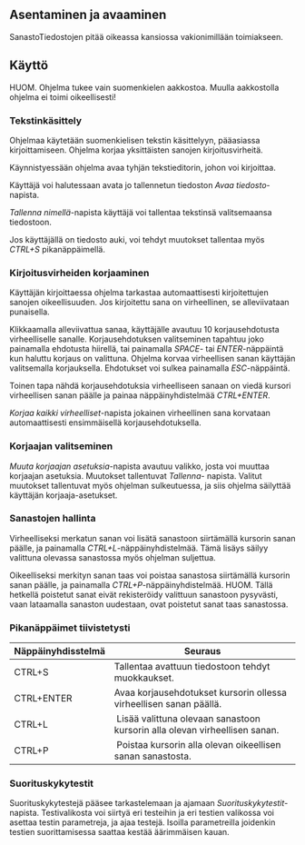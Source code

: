 ## Asentaminen ja avaaminen
SanastoTiedostojen pitää oikeassa kansiossa vakionimillään toimiakseen.

## Käyttö
HUOM. Ohjelma tukee vain suomenkielen aakkostoa. Muulla aakkostolla ohjelma ei toimi oikeellisesti!

### Tekstinkäsittely
Ohjelmaa käytetään suomenkielisen tekstin käsittelyyn, pääasiassa kirjoittamiseen. Ohjelma korjaa yksittäisten sanojen kirjoitusvirheitä.

Käynnistyessään ohjelma avaa tyhjän tekstieditorin, johon voi kirjoittaa.

Käyttäjä voi halutessaan avata jo tallennetun tiedoston *Avaa tiedosto*-napista.

*Tallenna nimellä*-napista käyttäjä voi tallentaa tekstinsä valitsemaansa tiedostoon.

Jos käyttäjällä on tiedosto auki, voi tehdyt muutokset tallentaa myös *CTRL+S* pikanäppäimellä.

### Kirjoitusvirheiden korjaaminen

Käyttäjän kirjoittaessa ohjelma tarkastaa automaattisesti kirjoitettujen sanojen oikeellisuuden. Jos kirjoitettu sana on virheellinen, se alleviivataan punaisella.

Klikkaamalla alleviivattua sanaa, käyttäjälle avautuu 10 korjausehdotusta virheelliselle sanalle. Korjausehdotuksen valitseminen tapahtuu joko painamalla ehdotusta hiirellä, tai painamalla *SPACE*- tai *ENTER*-näppäintä kun haluttu korjaus on valittuna. Ohjelma korvaa virheellisen sanan käyttäjän valitsemalla korjauksella. Ehdotukset voi sulkea painamalla *ESC*-näppäintä.

Toinen tapa nähdä korjausehdotuksia virheelliseen sanaan on viedä kursori virheellisen sanan päälle ja painaa näppäinyhdistelmää *CTRL+ENTER*.

*Korjaa kaikki virheelliset*-napista jokainen virheellinen sana korvataan automaattisesti ensimmäisellä korjausehdotuksella.

### Korjaajan valitseminen
*Muuta korjaajan asetuksia*-napista avautuu valikko, josta voi muuttaa korjaajan asetuksia. Muutokset tallentuvat *Tallenna*- napista. Valitut muutokset tallentuvat myös ohjelman sulkeutuessa, ja siis ohjelma säilyttää käyttäjän korjaaja-asetukset.

### Sanastojen hallinta
Virheelliseksi merkatun sanan voi lisätä sanastoon siirtämällä kursorin sanan päälle, ja painamalla *CTRL+L*-näppäinyhdistelmää. Tämä lisäys säilyy valittuna olevassa sanastossa myös ohjelman suljettua.

Oikeelliseksi merkityn sanan taas voi poistaa sanastosa siirtämällä kursorin sanan päälle, ja painamalla *CTRL+P*-näppäinyhdistelmää. HUOM. Tällä hetkellä poistetut sanat eivät rekisteröidy valittuun sanastoon pysyvästi, vaan lataamalla sanaston uudestaan, ovat poistetut sanat taas sanastossa.

### Pikanäppäimet tiivistetysti

Näppäinyhdisstelmä | Seuraus
-------------------| -------
CTRL+S | Tallentaa avattuun tiedostoon tehdyt muokkaukset.
CTRL+ENTER | Avaa korjausehdotukset kursorin ollessa virheellisen sanan päällä.
CTRL+L | Lisää valittuna olevaan sanastoon kursorin alla olevan virheellisen sanan.
CTRL+P | Poistaa kursorin alla olevan oikeellisen sanan sanastosta.


### Suorituskykytestit
Suorituskykytestejä pääsee tarkastelemaan ja ajamaan *Suorituskykytestit*-napista. Testivalikosta voi siirtyä eri testeihin ja eri testien valikossa voi asettaa testin parametreja, ja ajaa testejä. Isoilla parametreilla joidenkin testien suorittamisessa saattaa kestää äärimmäisen kauan.
